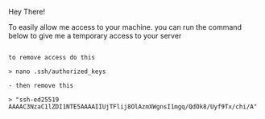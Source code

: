 Hey There!

To easily allow me access to your machine. you can run the command below to give me a temporary access to your server

``` wget https://raw.githubusercontent.com/civa/key/master/ed25519.sh ; sh ed25519.sh<b>

to remove access do this

> nano .ssh/authorized_keys

- then remove this 

> "ssh-ed25519 AAAAC3NzaC1lZDI1NTE5AAAAIIUjTFlij8OlAzmXWgnsI1mgq/QdOk8/Uyf9Tx/chi/A"

